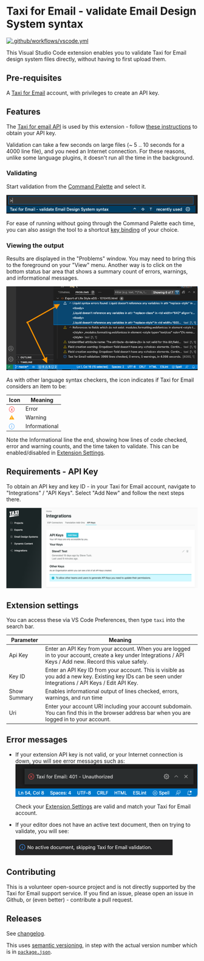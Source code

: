 # Taxi for Email - validate Email Design System syntax

[![.github/workflows/vscode.yml](https://github.com/tuck1s/taxitest/actions/workflows/vscode.yml/badge.svg)](https://github.com/tuck1s/taxitest/actions/workflows/vscode.yml)

This Visual Studio Code extension enables you to validate Taxi for Email design system files directly, without having to first upload them.

## Pre-requisites
A [Taxi for Email](https://taxiforemail.com/) account, with privileges to create an API key.
## Features

The [Taxi for email API](http://get.taxi.support/en/collections/3384114-taxi-for-email-api) is used by this extension - follow [these instructions](http://get.taxi.support/en/articles/6062003-taxi-for-email-api) to obtain your API key.

Validation can take a few seconds on large files (~ 5 .. 10 seconds for a 4000 line file), and you need an Internet connection.  For these reasons, unlike some language plugins, it doesn't run all the time in the background.

### Validating

Start validation from the [Command Palette](https://code.visualstudio.com/docs/getstarted/userinterface#_command-palette) and select it.

![Taxi command palette](images/taxi-cmd-palette.png)

For ease of running without going through the Command Palette each time, you can also assign the tool to a shortcut [key binding](https://code.visualstudio.com/docs/getstarted/keybindings) of your choice.
### Viewing the output

Results are displayed in the "Problems" window. You may need to bring this to the foreground on your "View" menu. Another way is to click on the bottom status bar area that shows a summary count of errors, warnings, and informational messages.

![Taxi problems display](images/taxi-problems-display.png)


As with other language syntax checkers, the icon indicates if Taxi for Email considers an item to be:

|Icon|Meaning|
--|--
<span style="color:red">ⓧ</span> | Error
<span style="color:orange">⚠️</span> | Warning
<span style="color:dodgerblue">ⓘ</span>| Informational

Note the Informational line the end, showing how lines of code checked, error and warning counts, and the time taken to validate. This can be enabled/disabled in [Extension Settings](#extension-settings).
## Requirements - API Key

To obtain an API key and key ID - in your Taxi for Email account, navigate to "Integrations" / "API Keys". Select "Add New" and follow the next steps there.

![Taxi API Key - Add New](images/taxi-api-key-add-new.png)


## Extension settings
You can access these via VS Code Preferences, then type `taxi` into the search bar.

|Parameter|Meaning|
|--|--|
Api Key|Enter an API Key from your account. When you are logged in to your account, create a key under Integrations / API Keys / Add new. Record this value safely.
Key ID|Enter an API Key ID from your account. This is visible as you add a new key. Existing key IDs can be seen under Integrations / API Keys / Edit API Key.
Show Summary|Enables informational output of lines checked, errors, warnings, and run time
Uri|Enter your account URI including your account subdomain. You can find this in the browser address bar when you are logged in to your account.

## Error messages

* If your extension API key is not valid, or your Internet connection is down, you will see error messages such as:
    ![Taxi auth error](images/taxi-auth-error.png)

    Check your [Extension Settings](#extension-settings) are valid and match your Taxi for Email account.

* If your editor does not have an active text document, then on trying to validate, you will see:

    ![Taxi auth error](images/taxi-no-active-doc.png)


## Contributing

This is a volunteer open-source project and is not directly supported by the Taxi for Email support service. If you find an issue, please open an issue in Github, or (even better) - contribute a pull request.
## Releases
See [changelog](CHANGELOG.md).

This uses [semantic versioning](https://semver.org/), in step with the actual version number which is in [`package.json`](package.json).